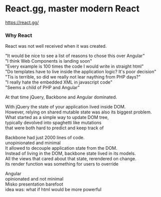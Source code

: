 React.gg, master modern React
=============================
https://react.gg/

### Why React
React was not well received when it was created.

"It would be nice to see a list of reasons to chose this over Angular"  
"I think Web Components is landing soon"  
"Every example is 100 times the code I would write in straight html"  
"Do templates have to live inside the application logic? It's poor decision"  
"Tis is terrible, so did we really not lear naything from PHP days?"  
"I really hate the embedded XML in javascript code"  
"Seems a child of PHP and Angular"

At that time jQuery, Backbone and Angular dominated.

With jQuery the state of your application lived inside DOM.  
However, relying on shared mutable state was also its biggest problem.  
What started as a simple way to update DOM tree,  
typically devolved into spaghetti like mutations  
that were both hard to predict and keep track of

Backbone had just 2000 lines of code.  
unopinionated and minimal  
It allowed to decouple application state from the DOM.  
Instead of living in the DOM, backbone state lived in its models.  
All the views that cared about that state, rerendered on change.  
its render function was something for users to override

Angular  
opinionated and not minimal  
Misko presentation barefoot  
idea was: what if html would be more powerful
